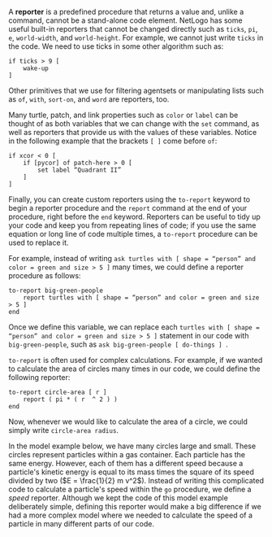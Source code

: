 ﻿A **reporter** is a predefined procedure that returns a value and, unlike a command, cannot be a stand-alone code element. NetLogo has some useful built-in reporters that cannot be changed directly such as `ticks`, `pi`, `e`, `world-width`, and `world-height`. For example, we cannot just write `ticks` in the code. We need to use ticks in some other algorithm such as: 



```
if ticks > 9 [ 
	wake-up 
]
```



Other primitives that we use for filtering agentsets or manipulating lists such as `of`, `with`, `sort-on`, and `word` are reporters, too. 



Many turtle, patch, and link properties such as `color` or `label` can be thought of as both variables that we can change with the `set` command, as well as reporters that provide us with the values of these variables. Notice in the following example that the brackets `[ ]`  come before `of`:



```
if xcor < 0 [ 
	if [pycor] of patch-here > 0 [ 
		set label “Quadrant II” 
	] 
]
```



Finally, you can create custom reporters using the `to-report` keyword to begin a reporter procedure and the `report` command at the end of your procedure, right before the `end` keyword. Reporters can be useful to tidy up your code and keep you from repeating lines of code; if you use the same equation or long line of code multiple times, a `to-report` procedure can be used to replace it. 



For example, instead of writing `ask turtles with [ shape = “person” and color = green and size > 5 ]` many times, we could define a reporter procedure as follows:

 

```
to-report big-green-people 
	report turtles with [ shape = “person” and color = green and size > 5 ]
end
```



Once we define this variable, we can replace each `turtles with [ shape = “person” and color = green and size > 5 ]`  statement in our code with `big-green-people`, such as `ask big-green-people [ do-things ] `.  



`to-report` is often used for complex calculations. For example, if we wanted to calculate the area of circles many times in our code, we could define the following reporter:



```
to-report circle-area [ r ]
	report ( pi * ( r  ^ 2 ) )
end
```


Now, whenever we would like to calculate the area of a circle, we could simply write ` circle-area radius `.



In the model example below, we have many circles large and small. These circles represent particles within a gas container. Each particle has the same energy. However, each of them has a different speed because a particle's kinetic energy is equal to its mass times the square of its speed divided by two ($E = \frac{1}{2} m v^2$). Instead of writing this complicated code to calculate a particle's speed within the `go` procedure, we define a *speed* reporter. Although we kept the code of this model example deliberately simple, defining this reporter would make a big difference if we had a more complex model where we needed to calculate the speed of a particle in many different parts of our code.